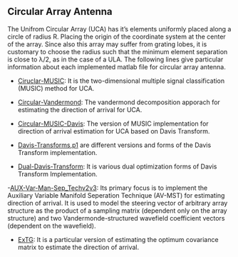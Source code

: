 ## Circular Array Antenna

The Unifrom Circular Array (UCA) has it’s elements uniformly placed along a circle of radius R. Placing the origin of the coordinate system at the center of the array. Since also this array may suffer from grating lobes, it is customary to choose the radius such that the minimum element separation is close to λ/2, as in the case of a ULA.
The following lines give particular information about each implemented matlab file for circular array antenna.

- [Ciruclar-MUSIC](CircMusicDavis.m): It is the two-dimensional multiple signal classification (MUSIC) method for UCA.

- [Circular-Vandermond](Circualr_vandermond.m): The vandermond decomposition apporach for estimating the direction of arrival for UCA.

- [Circular-MUSIC-Davis](CircMusicDavis.m): The version of MUSIC implementation for direction of arrival estimation for UCA based on Davis Transform.

- [Davis-Transforms](Davis_Transform.m),[p1](Davis_Transform_p1.m) are different versions and forms of the Davis Transform implementation.

- [Dual-Davis-Transform](Dual_Davis_Transform.m): It is various dual optimization forms of Davis Transform Implementation.

-[AUX-Var-Man-Sep_Tech](AV_MST_v1.m)[v2](AV_MST_V2.m)[v3](AV_MST_v3.m): Its primary focus is to implement the Auxiliary Variable Manifold Seperation Technique (AV-MST) for estimating direction of arrival. It is used to model the steering vector of arbitrary array structure as the product of a sampling matrix (dependent only on the array structure) and two Vandermonde-structured wavefield coefficient vectors (dependent on the wavefield).

- [ExTG](ExTG.m): It is a particular version of estimating the optimum covariance matrix to estimate the direction of arrival.
